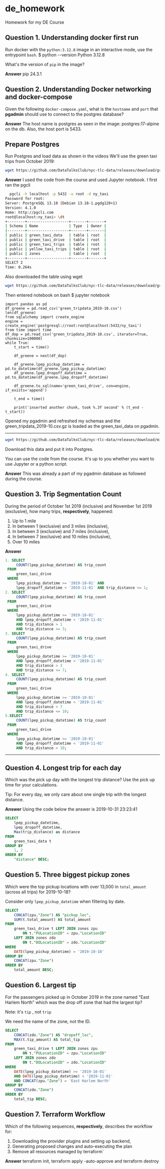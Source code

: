 # de_homework
Homework for my DE Course

## Question 1. Understanding docker first run 

Run docker with the `python:3.12.8` image in an interactive mode, use the entrypoint `bash`.
$ python --version
Python 3.12.8

What's the version of `pip` in the image?

**Answer**
pip                       24.3.1



## Question 2. Understanding Docker networking and docker-compose

Given the following `docker-compose.yaml`, what is the `hostname` and `port` that **pgadmin** should use to connect to the postgres database?

**Answer**
The host name is postgres as seen in the image: postgres:17-alpine on the db. Also, the host port is 5433.



##  Prepare Postgres

Run Postgres and load data as shown in the videos
We'll use the green taxi trips from October 2019:

```bash
wget https://github.com/DataTalksClub/nyc-tlc-data/releases/download/green/green_tripdata_2019-10.csv.gz
```

**Answer**
I used the code from the course and used Jupyter notebook.
I first ran the pgcli 

```bash
  pgcli -h localhost -p 5432 -u root -d ny_taxi
Password for root:
Server: PostgreSQL 13.18 (Debian 13.18-1.pgdg120+1)
Version: 4.1.0
Home: http://pgcli.com
root@localhost:ny_taxi> \dt
+--------+-------------------+-------+-------+
| Schema | Name              | Type  | Owner |
|--------+-------------------+-------+-------|
| public | green_taxi_data   | table | root  |
| public | green_taxi_drive  | table | root  |
| public | green_taxi_trips  | table | root  |
| public | yellow_taxi_trips | table | root  |
| public | zones             | table | root  |
+--------+-------------------+-------+-------+
SELECT 2
Time: 0.264s
```
Also downloaded the table using wget
```bash
wget https://github.com/DataTalksClub/nyc-tlc-data/releases/download/green/green_tripdata_2019-10.csv.gz
```
Then entered notebook on bash $ jupyter notebook
```jupyter
import pandas as pd
df_greene = pd.read_csv('green_tripdata_2019-10.csv')
len(df_greene)
from sqlalchemy import create_engine
engine = create_engine('postgresql://root:root@localhost:5432/ny_taxi')
from time import time
df_dop = pd.read_csv('green_tripdata_2019-10.csv', iterator=True, chunksize=100000)
while True: 
    t_start = time()

    df_greene = next(df_dop)

    df_greene.lpep_pickup_datetime = pd.to_datetime(df_greene.lpep_pickup_datetime)
    df_greene.lpep_dropoff_datetime = pd.to_datetime(df_greene.lpep_dropoff_datetime)
    
    df_greene.to_sql(name='green_taxi_drive', con=engine, if_exists='append')

    t_end = time()

    print('inserted another chunk, took %.3f second' % (t_end - t_start))
```
Opened my pgadmin and refreshed my schemas and the green_tripdata_2019-10.csv.gz is loaded as the green_taxi_data on pgadmin.

--------------------------------------------------------------------------------------------
```bash
wget https://github.com/DataTalksClub/nyc-tlc-data/releases/download/misc/taxi_zone_lookup.csv
```

Download this data and put it into Postgres.

You can use the code from the course. It's up to you whether
you want to use Jupyter or a python script.

**Answer**
This was already a part of my pgadmin database as followed during the course.


## Question 3. Trip Segmentation Count

During the period of October 1st 2019 (inclusive) and November 1st 2019 (exclusive), how many trips, **respectively**, happened:
1. Up to 1 mile
2. In between 1 (exclusive) and 3 miles (inclusive),
3. In between 3 (exclusive) and 7 miles (inclusive),
4. In between 7 (exclusive) and 10 miles (inclusive),
5. Over 10 miles

**Answer**
```SQL
1. SELECT
     COUNT(lpep_pickup_datetime) AS trip_count
 FROM
     green_taxi_drive
 WHERE
     lpep_pickup_datetime >= '2019-10-01' AND
     lpep_dropoff_datetime < '2019-11-01' AND trip_distance <= 1;
2. SELECT
     COUNT(lpep_pickup_datetime) AS trip_count
 FROM
     green_taxi_drive
 WHERE
     lpep_pickup_datetime >= '2019-10-01' 
	 AND lpep_dropoff_datetime < '2019-11-01' 
	 AND trip_distance > 1
	 AND trip_distance <= 3;
3. SELECT
     COUNT(lpep_pickup_datetime) AS trip_count
 FROM
     green_taxi_drive
 WHERE
     lpep_pickup_datetime >= '2019-10-01' 
	 AND lpep_dropoff_datetime < '2019-11-01' 
	 AND trip_distance > 3
	 AND trip_distance <= 7;
4. SELECT
     COUNT(lpep_pickup_datetime) AS trip_count
 FROM
     green_taxi_drive
 WHERE
     lpep_pickup_datetime >= '2019-10-01' 
	 AND lpep_dropoff_datetime < '2019-11-01' 
	 AND trip_distance > 7
	 AND trip_distance <= 10;
5.SELECT
     COUNT(lpep_pickup_datetime) AS trip_count
 FROM
     green_taxi_drive
 WHERE
     lpep_pickup_datetime >= '2019-10-01' 
	 AND lpep_dropoff_datetime < '2019-11-01' 
	 AND trip_distance > 10;
```
-----------
## Question 4. Longest trip for each day

Which was the pick up day with the longest trip distance?
Use the pick up time for your calculations.

Tip: For every day, we only care about one single trip with the longest distance. 

**Answer**
Using the code below the answer is 2019-10-31 23:23:41
```SQL
SELECT
	lpep_pickup_datetime,
	lpep_dropoff_datetime,
	Max(trip_distance) as distance
FROM
	green_taxi_data t
GROUP BY
	1, 2
ORDER BY
	"distance" DESC;
```

## Question 5. Three biggest pickup zones

Which were the top pickup locations with over 13,000 in
`total_amount` (across all trips) for 2019-10-18?

Consider only `lpep_pickup_datetime` when filtering by date.
```SQL
SELECT
	CONCAT(zpu."Zone") AS "pickup_loc",
	SUM(t.total_amount) AS total_amount
FROM
	green_taxi_drive t LEFT JOIN zones zpu
		ON t."PULocationID" = zpu."LocationID"
	LEFT JOIN zones zdo
		ON t."DOLocationID" = zdo."LocationID"
WHERE
	DATE(lpep_pickup_datetime) = '2019-10-18'
GROUP BY
	CONCAT(zpu."Zone")
ORDER BY
	total_amount DESC;
```
## Question 6. Largest tip

For the passengers picked up in October 2019 in the zone
named "East Harlem North" which was the drop off zone that had
the largest tip?

Note: it's `tip` , not `trip`

We need the name of the zone, not the ID.
```SQL
SELECT
	CONCAT(zdo."Zone") AS "dropoff_loc",
	MAX(t.tip_amount) AS total_tip
FROM
	green_taxi_drive t LEFT JOIN zones zpu
		ON t."PULocationID" = zpu."LocationID"
	LEFT JOIN zones zdo
		ON t."DOLocationID" = zdo."LocationID"
WHERE
	DATE(lpep_pickup_datetime) >= '2019-10-01'
	AND DATE(lpep_pickup_datetime) < '2019-11-01'
	AND CONCAT(zpu."Zone") = 'East Harlem North'
GROUP BY
    CONCAT(zdo."Zone")
ORDER BY
	total_tip DESC;
```
## Question 7. Terraform Workflow

Which of the following sequences, **respectively**, describes the workflow for: 
1. Downloading the provider plugins and setting up backend,
2. Generating proposed changes and auto-executing the plan
3. Remove all resources managed by terraform`

**Answer**
 terraform init, terraform apply -auto-approve and terraform destroy








